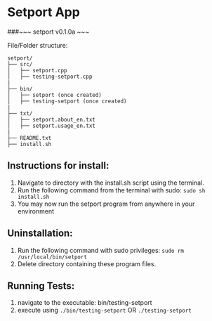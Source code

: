 # Setport App

###~~~ setport v0.1.0a ~~~

File/Folder structure:

``` 
setport/
├── src/
│   ├── setport.cpp
│   ├── testing-setport.cpp
|
├── bin/
│   ├── setport (once created)
│   ├── testing-setport (once created)
|
├── txt/
│   ├── setport.about_en.txt
│   ├── setport.usage_en.txt
|
├── README.txt
├── install.sh
```

Instructions for install:
-------
1. Navigate to directory with the install.sh script using the terminal.
2. Run the following command from the terminal with sudo: `sudo sh install.sh`
3. You may now run the setport program from anywhere in your environment


Uninstallation:
-------
1. Run the following command with sudo privileges:
	`sudo rm /usr/local/bin/setport`
2. Delete directory containing these program files.


Running Tests:
-------
1. navigate to the executable: bin/testing-setport
2. execute using `./bin/testing-setport`  OR  `./testing-setport`
